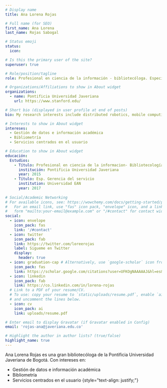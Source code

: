 ```yaml
---
# Display name
title: Ana Lorena Rojas

# Full name (for SEO)
first_name: Ana Lorena
last_name: Rojas Sabogal

# Status emoji
status:
  icon: 

# Is this the primary user of the site?
superuser: true

# Role/position/tagline
role: Profesional en ciencia de la información - bibliotecóloga. Especialista en gerencia del servicio

# Organizations/Affiliations to show in About widget
organizations:
  - name: Pontificia Universidad Javeriana
    url: https://www.stanford.edu/

# Short bio (displayed in user profile at end of posts)
bio: My research interests include distributed robotics, mobile computing and programmable matter.

# Interests to show in About widget
intereses:
  - Gestión de datos e información académica
  - Bibliometría
  - Servicios centrados en el usuario

# Education to show in About widget
educación:
  Estudios:
    - Título: Profesional en ciencia de la informacion- Bibliotecología
      institución: Pontificia Universidad Javeriana
      year: 2015
    - Título: Esp. Gerencia del servicio
      institution: Universidad EAN
      year: 2017
    
# Social/Academic Networking
# For available icons, see: https://wowchemy.com/docs/getting-started/page-builder/#icons
#   For an email link, use "fas" icon pack, "envelope" icon, and a link in the
#   form "mailto:your-email@example.com" or "/#contact" for contact widget.
social:
  - icon: envelope
    icon_pack: fas
    link: '/#contact'
  - icon: twitter
    icon_pack: fab
    link: https://twitter.com/loreerojas
    label: Sigueme en Twitter
    display:
      header: true
  - icon: graduation-cap # Alternatively, use `google-scholar` icon from `ai` icon pack
    icon_pack: fas
    link: https://scholar.google.com/citations?user=UFKOgNAAAAAJ&hl=es&oi=ao
  - icon: linkedin
    icon_pack: fab
    link: https://co.linkedin.com/in/lorena-rojas
  # Link to a PDF of your resume/CV.
  # To use: copy your resume to `static/uploads/resume.pdf`, enable `ai` icons in `params.yaml`,
  # and uncomment the lines below.
  - icon: cv
    icon_pack: ai
    link: uploads/resume.pdf

# Enter email to display Gravatar (if Gravatar enabled in Config)
email: 'rojas-ana@javeriana.edu.co'

# Highlight the author in author lists? (true/false)
highlight_name: true
---
```


Ana Lorena Rojas es una gran bibliotecóloga de la Pontificia Universidad Javeriana de Bogotá. Con intereses en:
  - Gestión de datos e información académica
  - Bibliometría
  - Servicios centrados en el usuario
{style="text-align: justify;"}
